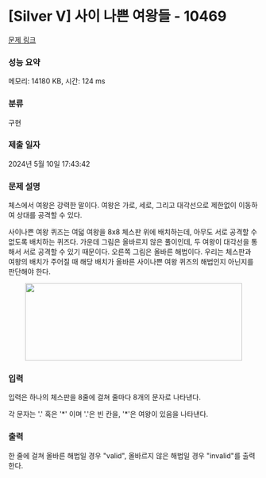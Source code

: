 # [Silver V] 사이 나쁜 여왕들 - 10469 

[문제 링크](https://www.acmicpc.net/problem/10469) 

### 성능 요약

메모리: 14180 KB, 시간: 124 ms

### 분류

구현

### 제출 일자

2024년 5월 10일 17:43:42

### 문제 설명

<p>체스에서 여왕은 강력한 말이다. 여왕은 가로, 세로, 그리고 대각선으로 제한없이 이동하여 상대를 공격할 수 있다.</p>

<p>사이나쁜 여왕 퀴즈는 여덟 여왕을 8x8 체스판 위에 배치하는데, 아무도 서로 공격할 수 없도록 배치하는 퀴즈다. 가운데 그림은 올바르지 않은 풀이인데, 두 여왕이 대각선을 통해서 서로 공격할 수 있기 때문이다. 오른쪽 그림은 올바른 해법이다. 우리는 체스판과 여왕의 배치가 주어질 때 해당 배치가 올바른 사이나쁜 여왕 퀴즈의 해법인지 아닌지를 판단해야 한다.</p>

<p style="text-align:center"><img alt="" src="https://www.acmicpc.net/upload/images2/eightqueens.png" style="height:156px; width:437px"></p>

### 입력 

 <p>입력은 하나의 체스판을 8줄에 걸쳐 줄마다 8개의 문자로 나타낸다.</p>

<p>각 문자는 '.' 혹은 '*' 이며 '.'은 빈 칸을, '*'은 여왕이 있음을 나타낸다.</p>

### 출력 

 <p>한 줄에 걸쳐 올바른 해법일 경우 "valid", 올바르지 않은 해법일 경우 "invalid"를 출력한다.</p>


